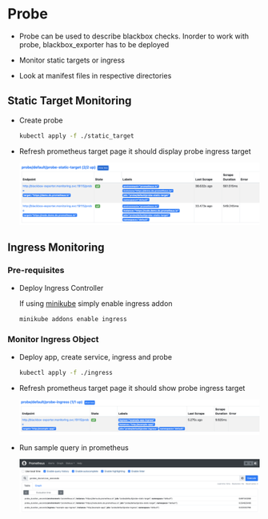 # Probe

- Probe can be used to describe blackbox checks. Inorder to work with probe, blackbox_exporter has to be deployed

- Monitor static targets or ingress

- Look at manifest files in respective directories

## Static Target Monitoring

- Create probe

  ```bash
  kubectl apply -f ./static_target
  ```

- Refresh prometheus target page it should display probe ingress target

  ![img](img/probe_static_target.png)

## Ingress Monitoring

### Pre-requisites

- Deploy Ingress Controller

  If using [minikube](https://kubernetes.io/docs/tasks/access-application-cluster/ingress-minikube/#enable-the-ingress-controller) simply enable ingress addon

  ```bash
  minikube addons enable ingress
  ```

### Monitor Ingress Object

- Deploy app, create service, ingress and probe

  ```bash
  kubectl apply -f ./ingress
  ```
  
- Refresh prometheus target page it should show probe ingress target

  ![img](img/probe_ingress.png)

- Run sample query in prometheus

  ![img](img/sample_query.png)
